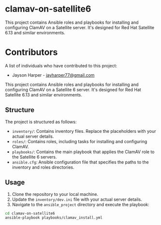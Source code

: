 # clamav-on-satellite6
This project contains Ansible roles and playbooks for installing and configuring ClamAV on a Satellite server. It's designed for Red Hat Satellite 6.13 and similar environments.

# Contributors

A list of individuals who have contributed to this project:

- Jayson Harper - jayharper77@gmail.com

This project contains Ansible roles and playbooks for installing and configuring ClamAV on a Satellite 6 server. It's designed for Red Hat Satellite 6.13 and similar environments.

## Structure

The project is structured as follows:

- `inventory/`: Contains inventory files. Replace the placeholders with your actual server details.
- `roles/`: Contains roles, including tasks for installing and configuring ClamAV.
- `playbooks/`: Contains the main playbook that applies the ClamAV role to the Satellite 6 servers.
- `ansible.cfg`: Ansible configuration file that specifies the paths to the inventory and roles directories.

## Usage

1. Clone the repository to your local machine.
2. Update the `inventory/dev.ini` file with your actual server details.
3. Navigate to the `ansible_project` directory and execute the playbook:

```bash
cd clamav-on-satellite6
ansible-playbook playbooks/clamav_install.yml
